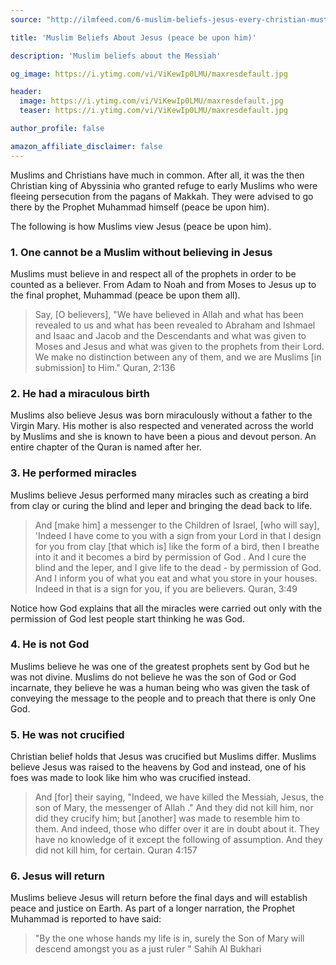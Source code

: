 ```yaml
---
source: "http://ilmfeed.com/6-muslim-beliefs-jesus-every-christian-must-know/"

title: 'Muslim Beliefs About Jesus (peace be upon him)'

description: 'Muslim beliefs about the Messiah'

og_image: https://i.ytimg.com/vi/ViKewIp0LMU/maxresdefault.jpg

header:
  image: https://i.ytimg.com/vi/ViKewIp0LMU/maxresdefault.jpg
  teaser: https://i.ytimg.com/vi/ViKewIp0LMU/maxresdefault.jpg

author_profile: false

amazon_affiliate_disclaimer: false
---
```


Muslims and Christians have much in common. After all, it was the then Christian king of Abyssinia who granted
refuge to early Muslims who were fleeing persecution from the
pagans of Makkah. They were advised to go there by the Prophet Muhammad
himself (peace be upon him).

The following is how Muslims view Jesus (peace be upon him).

### 1\. One cannot be a Muslim without believing in Jesus

Muslims must believe in and respect all of the prophets in order to be counted
as a believer. From Adam to Noah and from Moses to Jesus up to the final
prophet, Muhammad (peace be upon them all).

> Say, [O believers], "We have believed in Allah and what has been revealed to
us and what has been revealed to Abraham and Ishmael and Isaac and Jacob and
the Descendants and what was given to Moses and Jesus and what was given to
the prophets from their Lord. We make no distinction between any of them, and
we are Muslims [in submission] to Him." Quran, 2:136


### 2\. He had a miraculous birth

Muslims also believe Jesus was born miraculously without a father to the
Virgin Mary. His mother is also respected and venerated across the world by
Muslims and she is known to have been a pious and devout person. An entire
chapter of the Quran is named after her.

### 3\. He performed miracles

Muslims believe Jesus performed many miracles such as creating a bird from
clay or curing the blind and leper and bringing the dead back to life.

> And [make him] a messenger to the Children of Israel, [who will say],
'Indeed I have come to you with a sign from your Lord in that I design for you
from clay [that which is] like the form of a bird, then I breathe into it and
it becomes a bird by permission of God . And I cure the blind and the leper,
and I give life to the dead - by permission of God. And I inform you of what
you eat and what you store in your houses. Indeed in that is a sign for you,
if you are believers. Quran, 3:49

Notice how God explains that all the miracles were carried out only with the
permission of God lest people start thinking he was God.

### 4. He is not God

Muslims believe he was one of the greatest prophets sent by God but he was not
divine. Muslims do not believe he was the son of God or God incarnate, they
believe he was a human being who was given the task of conveying the message
to the people and to preach that there is only One God.

### 5\. He was not crucified

Christian belief holds that Jesus was crucified but Muslims differ. Muslims
believe Jesus was raised to the heavens by God and instead, one of his foes
was made to look like him who was crucified instead.

> And [for] their saying, "Indeed, we have killed the Messiah, Jesus, the son
of Mary, the messenger of Allah ." And they did not kill him, nor did they
crucify him; but [another] was made to resemble him to them. And indeed, those
who differ over it are in doubt about it. They have no knowledge of it except
the following of assumption. And they did not kill him, for certain. Quran
4:157

### 6\. Jesus will return

Muslims believe Jesus will return before the final days and will establish
peace and justice on Earth. As part of a longer narration, the Prophet
Muhammad is reported to have said:

> "By the one whose hands my life is in, surely the Son of Mary will descend
amongst you as a just ruler " Sahih Al Bukhari

